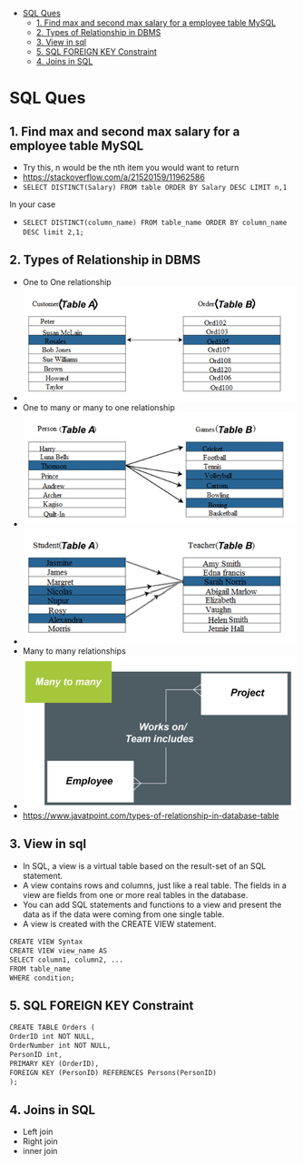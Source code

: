 <!-- TOC -->
* [SQL Ques](#sql-ques)
  * [1. Find max and second max salary for a employee table MySQL](#1-find-max-and-second-max-salary-for-a-employee-table-mysql)
  * [2. Types of Relationship in DBMS](#2-types-of-relationship-in-dbms)
  * [3. View in sql](#3-view-in-sql)
  * [5. SQL FOREIGN KEY Constraint](#5-sql-foreign-key-constraint)
  * [4. Joins in SQL](#4-joins-in-sql)
<!-- TOC -->


# SQL Ques
## 1. Find max and second max salary for a employee table MySQL
- Try this, n would be the nth item you would want to return
- https://stackoverflow.com/a/21520159/11962586
- ```SELECT DISTINCT(Salary) FROM table ORDER BY Salary DESC LIMIT n,1```

In your case
- ```SELECT DISTINCT(column_name) FROM table_name ORDER BY column_name DESC limit 2,1;```

## 2. Types of Relationship in DBMS
- One to One relationship
- ![img_2.png](img_2.png)
- One to many or many to one relationship
- ![img_3.png](img_3.png)
- ![img_4.png](img_4.png)
- Many to many relationships
- ![img_5.png](img_5.png)
- https://www.javatpoint.com/types-of-relationship-in-database-table

## 3. View in sql
- In SQL, a view is a virtual table based on the result-set of an SQL statement.
- A view contains rows and columns, just like a real table. The fields in a view are fields from one or more real tables in the database.
- You can add SQL statements and functions to a view and present the data as if the data were coming from one single table.
- A view is created with the CREATE VIEW statement.

```
CREATE VIEW Syntax
CREATE VIEW view_name AS
SELECT column1, column2, ...
FROM table_name
WHERE condition;
```

## 5. SQL FOREIGN KEY Constraint

```
CREATE TABLE Orders (
OrderID int NOT NULL,
OrderNumber int NOT NULL,
PersonID int,
PRIMARY KEY (OrderID),
FOREIGN KEY (PersonID) REFERENCES Persons(PersonID)
);
```

## 4. Joins in SQL
- Left join
- Right join
- inner join

